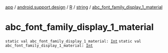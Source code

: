 [app](../../../index.md) / [android.support.design](../../index.md) / [R](../index.md) / [string](index.md) / [abc_font_family_display_1_material](.)

# abc_font_family_display_1_material

`static val abc_font_family_display_1_material: `[`Int`](https://kotlinlang.org/api/latest/jvm/stdlib/kotlin/-int/index.html)
`static val abc_font_family_display_1_material: `[`Int`](https://kotlinlang.org/api/latest/jvm/stdlib/kotlin/-int/index.html)